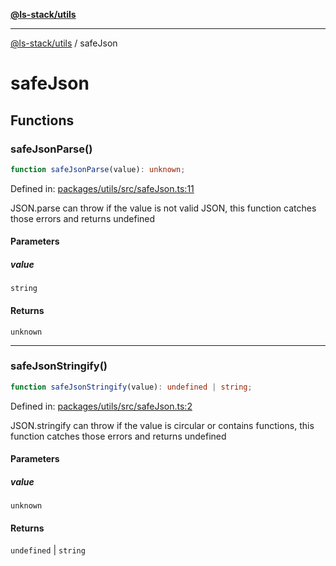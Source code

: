 [**@ls-stack/utils**](README.md)

---

[@ls-stack/utils](modules.md) / safeJson

# safeJson

## Functions

### safeJsonParse()

```ts
function safeJsonParse(value): unknown;
```

Defined in: [packages/utils/src/safeJson.ts:11](https://github.com/lucasols/utils/blob/main/packages/utils/src/safeJson.ts#L11)

JSON.parse can throw if the value is not valid JSON, this function catches those errors and returns undefined

#### Parameters

##### value

`string`

#### Returns

`unknown`

---

### safeJsonStringify()

```ts
function safeJsonStringify(value): undefined | string;
```

Defined in: [packages/utils/src/safeJson.ts:2](https://github.com/lucasols/utils/blob/main/packages/utils/src/safeJson.ts#L2)

JSON.stringify can throw if the value is circular or contains functions, this function catches those errors and returns undefined

#### Parameters

##### value

`unknown`

#### Returns

`undefined` \| `string`
